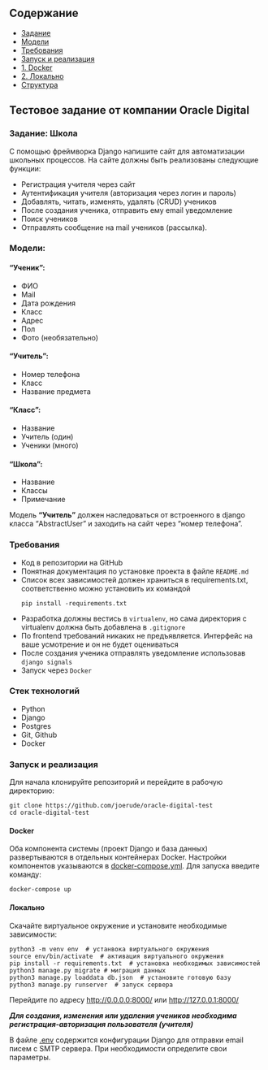 ## Содержание

- [Задание](#задание-школа)
- [Модели](#модели)
- [Требования](#требования)
- [Запуск и реализация](#запуск-и-реализация)
- [1. Docker](#docker)
- [2. Локально](#локально)
- [Структура](#)

## Тестовое задание от компании Oracle Digital

### Задание: Школа

С помощью фреймворка Django напишите сайт для автоматизации школьных процессов.
На сайте должны быть реализованы следующие функции:

- Регистрация учителя через сайт
- Аутентификация учителя (авторизация через логин и пароль)
- Добавлять, читать, изменять, удалять (CRUD) учеников
- После создания ученика, отправить ему email уведомление
- Поиск учеников
- Отправлять сообщение на mail учеников (рассылка).

### Модели:

#### “Ученик”:

- ФИО
- Mail
- Дата рождения
- Класс
- Адрес
- Пол
- Фото (необязательно)

#### “Учитель”:

- Номер телефона
- Класс
- Название предмета

#### “Класс”:

- Название
- Учитель (один)
- Ученики (много)

#### “Школа”:

- Название
- Классы
- Примечание

Модель **“Учитель”** должен наследоваться от встроенного в django класса “AbstractUser” и заходить на сайт через “номер
телефона”.

### Требования

- Код в репозитории на GitHub
- Понятная документация по установке проекта в файле `README.md`
- Список всех зависимостей должен храниться в requirements.txt, соответственно можно установить их
  командой
  ```shell
  pip install -requirements.txt
  ```
- Разработка должны вестись в `virtualenv`, но сама директория с virtualenv должна быть добавлена в `.gitignore`
- По frontend требований никаких не предъявляется. Интерфейс на ваше усмотрение и он не будет оцениваться
- После создания ученика отправлять уведомление использовав `django signals`
- Запуск через `Docker`

### Стек технологий

- Python
- Django
- Postgres
- Git, Github
- Docker

### Запуск и реализация

Для начала клонируйте репозиторий и перейдите в рабочую директорию:

```shell 
git clone https://github.com/joerude/oracle-digital-test
cd oracle-digital-test 
```

#### Docker

Оба компонента системы (проект Django и база данных)
развертываются в отдельных контейнерах Docker. Настройки компонентов указываются в
[docker-compose.yml](https://github.com/joerude/oracle-digital-test/blob/master/docker-compose.yml).
Для запуска введите команду:

```shell
docker-compose up
```

#### Локально

Скачайте виртуальное окружение и установите необходимые зависимости:

```shell
python3 -m venv env  # устанвока виртуального окружения
source env/bin/activate  # активация виртуального окружения 
pip install -r requirements.txt  # установка необходимых зависимостей
python3 manage.py migrate # миграция данных
python3 manage.py loaddata db.json  # установите готовую базу
python3 manage.py runserver  # запуск сервера
```

Перейдите по адресу
http://0.0.0.0:8000/ или http://127.0.0.1:8000/

_**Для создания, изменения или удаления учеников необходима регистрация-авторизация пользователя (учителя)**_

В файле [.env](https://github.com/joerude/oracle-digital-test/blob/master/.env)
содержится конфигурации Django для отправки email писем с SMTP сервера. При необходимости определите свои параметры.

